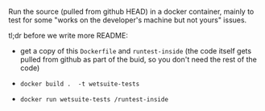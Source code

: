 
Run the source (pulled from github HEAD) in a docker container,
mainly to test for some "works on the developer's machine but not yours" issues. 


tl;dr before we write more README:

* get a copy of this `Dockerfile` and `runtest-inside`  (the code itself gets pulled from github as part of the buid, so you don't need the rest of the code)

*  `docker build .  -t wetsuite-tests`

*  `docker run wetsuite-tests /runtest-inside`
